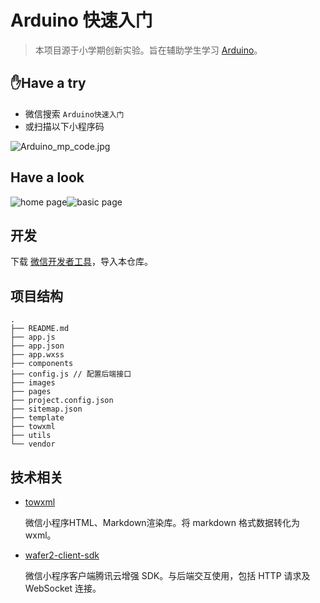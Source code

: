 # Arduino 快速入门

> 本项目源于小学期创新实验。旨在辅助学生学习 [Arduino](https://github.com/arduino/Arduino)。

## **:hand:Have a try**

- 微信搜索 `Arduino快速入门`
- 或扫描以下小程序码

![Arduino_mp_code.jpg](https://pic.f00bar.cn/images/2020/05/27/Arduino_mp_code.jpg)

## Have a look

![home page](https://pic.f00bar.cn/images/2020/05/27/Arduino_.jpg)![basic page](https://pic.f00bar.cn/images/2020/05/27/Arduino_7d86a.jpg)

## 开发

下载 [微信开发者工具](https://developers.weixin.qq.com/miniprogram/dev/devtools/devtools.html)，导入本仓库。

## 项目结构

```
.
├── README.md
├── app.js 
├── app.json
├── app.wxss
├── components
├── config.js // 配置后端接口
├── images
├── pages
├── project.config.json
├── sitemap.json
├── template
├── towxml
├── utils
└── vendor
```

## 技术相关

- [towxml](https://github.com/sbfkcel/towxml)

  微信小程序HTML、Markdown渲染库。将 markdown 格式数据转化为 wxml。

- [wafer2-client-sdk](https://github.com/tencentyun/wafer2-client-sdk)

  微信小程序客户端腾讯云增强 SDK。与后端交互使用，包括 HTTP 请求及 WebSocket 连接。